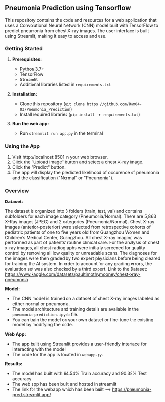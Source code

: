 ## Pneumonia Prediction using Tensorflow

This repository contains the code and resources for a web application that uses a Convolutional Neural Network (CNN) model built with TensorFlow to predict pneumonia from chest X-ray images. The user interface is built using Streamlit, making it easy to access and use.

### Getting Started

1. **Prerequisites:**
    * Python 3.7+
    * TensorFlow
    * Streamlit
    * Additional libraries listed in `requirements.txt`
      
2. **Installation:**
    * Clone this repository (`git clone https://github.com/Ram04-03/Pneumonia_Prediction`)
    * Install required libraries (`pip install -r requirements.txt`)
      
3. **Run the web app:**
    * Run `streamlit run app.py` in the terminal

### Using the App

1. Visit http://localhost:8501 in your web browser.
2. Click the "Upload Image" button and select a chest X-ray image.
3. Click the "Predict" button.
4. The app will display the predicted likelihood of occurence of pneumonia and the classification ("Normal" or "Pneumonia").

### Overview

**Dataset:**

The dataset is organized into 3 folders (train, test, val) and contains subfolders for each image category (Pneumonia/Normal). There are 5,863 X-Ray images (JPEG) and 2 categories (Pneumonia/Normal).
Chest X-ray images (anterior-posterior) were selected from retrospective cohorts of pediatric patients of one to five years old from Guangzhou Women and Children’s Medical Center, Guangzhou. All chest X-ray imaging was performed as part of patients’ routine clinical care.
For the analysis of chest x-ray images, all chest radiographs were initially screened for quality control by removing all low quality or unreadable scans. The diagnoses for the images were then graded by two expert physicians before being cleared for training the AI system. In order to account for any grading errors, the evaluation set was also checked by a third expert.
Link to the Dataset: https://www.kaggle.com/datasets/paultimothymooney/chest-xray-pneumonia

**Model:**

* The CNN model is trained on a dataset of chest X-ray images labeled as either normal or pneumonia.
* The model architecture and training details are available in the `pneumonia-prediction.ipynb` file.
* You can train the model on your own dataset or fine-tune the existing model by modifying the code.

**Web App:**

* The app built using Streamlit provides a user-friendly interface for interacting with the model.
* The code for the app is located in `webapp.py`.

**Results:**
* The model has built with 94.54% Train accuracy and 90.38% Test accuracy
* The web app has been built and hosted in streamlit
* The link for the webapp which has been built --> https://pneumonia-pred.streamlit.app/
